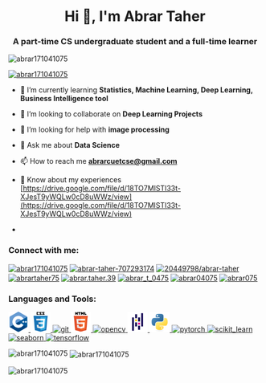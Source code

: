 <h1 align="center">Hi 👋, I'm Abrar Taher</h1>
<h3 align="center">A part-time CS undergraduate student and a full-time learner</h3>

<p align="left"> <img src="https://komarev.com/ghpvc/?username=abrar171041075&label=Profile%20views&color=0e75b6&style=flat" alt="abrar171041075" /> </p>

<p align="left"> <a href="https://github.com/ryo-ma/github-profile-trophy"><img src="https://github-profile-trophy.vercel.app/?username=abrar171041075" alt="abrar171041075" /></a> </p>

- 🌱 I’m currently learning **Statistics, Machine Learning, Deep Learning, Business Intelligence tool**

- 👯 I’m looking to collaborate on **Deep Learning Projects**

- 🤝 I’m looking for help with **image processing**

- 💬 Ask me about **Data Science**

- 📫 How to reach me **abrarcuetcse@gmail.com**

- 📄 Know about my experiences [https://drive.google.com/file/d/18TO7MlSTI33t-XJesT9yWQLw0cD8uWWz/view](https://drive.google.com/file/d/18TO7MlSTI33t-XJesT9yWQLw0cD8uWWz/view)
- <p align="center">

<h3 align="left">Connect with me:</h3>
<p align="left">
<a href="https://codepen.io/abrar171041075" target="blank"><img align="center" src="https://raw.githubusercontent.com/rahuldkjain/github-profile-readme-generator/master/src/images/icons/Social/codepen.svg" alt="abrar171041075" height="30" width="40" /></a>
<a href="https://linkedin.com/in/abrar-taher-707293174" target="blank"><img align="center" src="https://raw.githubusercontent.com/rahuldkjain/github-profile-readme-generator/master/src/images/icons/Social/linked-in-alt.svg" alt="abrar-taher-707293174" height="30" width="40" /></a>
<a href="https://stackoverflow.com/users/20449798/abrar-taher" target="blank"><img align="center" src="https://raw.githubusercontent.com/rahuldkjain/github-profile-readme-generator/master/src/images/icons/Social/stack-overflow.svg" alt="20449798/abrar-taher" height="30" width="40" /></a>
<a href="https://kaggle.com/abrartaher75" target="blank"><img align="center" src="https://raw.githubusercontent.com/rahuldkjain/github-profile-readme-generator/master/src/images/icons/Social/kaggle.svg" alt="abrartaher75" height="30" width="40" /></a>
<a href="https://fb.com/abrar.taher.39" target="blank"><img align="center" src="https://raw.githubusercontent.com/rahuldkjain/github-profile-readme-generator/master/src/images/icons/Social/facebook.svg" alt="abrar.taher.39" height="30" width="40" /></a>
<a href="https://instagram.com/abrar_t_0475" target="blank"><img align="center" src="https://raw.githubusercontent.com/rahuldkjain/github-profile-readme-generator/master/src/images/icons/Social/instagram.svg" alt="abrar_t_0475" height="30" width="40" /></a>
<a href="https://codeforces.com/profile/abrar04075" target="blank"><img align="center" src="https://raw.githubusercontent.com/rahuldkjain/github-profile-readme-generator/master/src/images/icons/Social/codeforces.svg" alt="abrar04075" height="30" width="40" /></a>
<a href="https://www.leetcode.com/abrar075" target="blank"><img align="center" src="https://raw.githubusercontent.com/rahuldkjain/github-profile-readme-generator/master/src/images/icons/Social/leet-code.svg" alt="abrar075" height="30" width="40" /></a>
</p>

<h3 align="left">Languages and Tools:</h3>
<p align="left"> <a href="https://www.w3schools.com/cpp/" target="_blank" rel="noreferrer"> <img src="https://raw.githubusercontent.com/devicons/devicon/master/icons/cplusplus/cplusplus-original.svg" alt="cplusplus" width="40" height="40"/> </a> <a href="https://www.w3schools.com/css/" target="_blank" rel="noreferrer"> <img src="https://raw.githubusercontent.com/devicons/devicon/master/icons/css3/css3-original-wordmark.svg" alt="css3" width="40" height="40"/> </a> <a href="https://git-scm.com/" target="_blank" rel="noreferrer"> <img src="https://www.vectorlogo.zone/logos/git-scm/git-scm-icon.svg" alt="git" width="40" height="40"/> </a> <a href="https://www.w3.org/html/" target="_blank" rel="noreferrer"> <img src="https://raw.githubusercontent.com/devicons/devicon/master/icons/html5/html5-original-wordmark.svg" alt="html5" width="40" height="40"/> </a> <a href="https://opencv.org/" target="_blank" rel="noreferrer"> <img src="https://www.vectorlogo.zone/logos/opencv/opencv-icon.svg" alt="opencv" width="40" height="40"/> </a> <a href="https://pandas.pydata.org/" target="_blank" rel="noreferrer"> <img src="https://raw.githubusercontent.com/devicons/devicon/2ae2a900d2f041da66e950e4d48052658d850630/icons/pandas/pandas-original.svg" alt="pandas" width="40" height="40"/> </a> <a href="https://www.python.org" target="_blank" rel="noreferrer"> <img src="https://raw.githubusercontent.com/devicons/devicon/master/icons/python/python-original.svg" alt="python" width="40" height="40"/> </a> <a href="https://pytorch.org/" target="_blank" rel="noreferrer"> <img src="https://www.vectorlogo.zone/logos/pytorch/pytorch-icon.svg" alt="pytorch" width="40" height="40"/> </a> <a href="https://scikit-learn.org/" target="_blank" rel="noreferrer"> <img src="https://upload.wikimedia.org/wikipedia/commons/0/05/Scikit_learn_logo_small.svg" alt="scikit_learn" width="40" height="40"/> </a> <a href="https://seaborn.pydata.org/" target="_blank" rel="noreferrer"> <img src="https://seaborn.pydata.org/_images/logo-mark-lightbg.svg" alt="seaborn" width="40" height="40"/> </a> <a href="https://www.tensorflow.org" target="_blank" rel="noreferrer"> <img src="https://www.vectorlogo.zone/logos/tensorflow/tensorflow-icon.svg" alt="tensorflow" width="40" height="40"/> </a> </p>

<p><img align="left" src="https://github-readme-stats.vercel.app/api/top-langs?username=abrar171041075&show_icons=true&locale=en&layout=compact" alt="abrar171041075" /></p>

<p>&nbsp;<img align="center" src="https://github-readme-stats.vercel.app/api?username=abrar171041075&show_icons=true&locale=en" alt="abrar171041075" /></p>

<p><img align="center" src="https://github-readme-streak-stats.herokuapp.com/?user=abrar171041075&" alt="abrar171041075" /></p>






